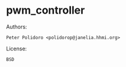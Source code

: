 pwm_controller
==============

Authors:

    Peter Polidoro <polidorop@janelia.hhmi.org>

License:

    BSD

